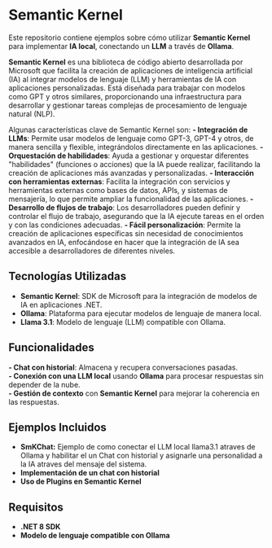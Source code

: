 # Semantic Kernel  

Este repositorio contiene ejemplos sobre cómo utilizar **Semantic Kernel** para implementar **IA local**, conectando un **LLM** a través de **Ollama**.  

**Semantic Kernel** es una biblioteca de código abierto desarrollada por Microsoft que facilita la creación de aplicaciones de inteligencia artificial (IA) al integrar modelos de lenguaje (LLM) y herramientas de IA con aplicaciones personalizadas. 
Está diseñada para trabajar con modelos como GPT y otros similares, proporcionando una infraestructura para desarrollar y gestionar tareas complejas de procesamiento de lenguaje natural (NLP).

Algunas características clave de Semantic Kernel son:
**- Integración de LLMs**: Permite usar modelos de lenguaje como GPT-3, GPT-4 y otros, de manera sencilla y flexible, integrándolos directamente en las aplicaciones.
**- Orquestación de habilidades**: Ayuda a gestionar y orquestar diferentes "habilidades" (funciones o acciones) que la IA puede realizar, facilitando la creación de aplicaciones más avanzadas y personalizadas.
**- Interacción con herramientas externas**: Facilita la integración con servicios y herramientas externas como bases de datos, APIs, y sistemas de mensajería, lo que permite ampliar la funcionalidad de las aplicaciones.
**- Desarrollo de flujos de trabajo**: Los desarrolladores pueden definir y controlar el flujo de trabajo, asegurando que la IA ejecute tareas en el orden y con las condiciones adecuadas.
**- Fácil personalización**: Permite la creación de aplicaciones específicas sin necesidad de conocimientos avanzados en IA, enfocándose en hacer que la integración de IA sea accesible a desarrolladores de diferentes niveles.

## Tecnologías Utilizadas  
- **Semantic Kernel**: SDK de Microsoft para la integración de modelos de IA en aplicaciones .NET.  
- **Ollama**: Plataforma para ejecutar modelos de lenguaje de manera local.  
- **Llama 3.1**: Modelo de lenguaje (LLM) compatible con Ollama.  

## Funcionalidades  
**- Chat con historial**: Almacena y recupera conversaciones pasadas.  
**- Conexión con una LLM local** usando **Ollama** para procesar respuestas sin depender de la nube.  
**- Gestión de contexto** con **Semantic Kernel** para mejorar la coherencia en las respuestas.  

## Ejemplos Incluidos  
- **SmKChat:** Ejemplo de como conectar el LLM local llama3.1 atraves de Ollama y habilitar el un Chat con historial y asignarle una personalidad a la IA atraves del mensaje del sistema. 
- **Implementación de un chat con historial**  
- **Uso de Plugins en Semantic Kernel**  

## Requisitos  
- **.NET 8 SDK**  
- **Modelo de lenguaje compatible con Ollama**  
